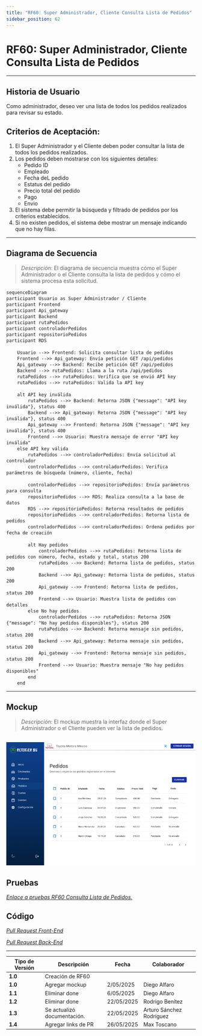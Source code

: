 ```yaml
---
title: "RF60: Super Administrador, Cliente Consulta Lista de Pedidos"
sidebar_position: 62
---
```


# RF60: Super Administrador, Cliente Consulta Lista de Pedidos

---

## Historia de Usuario

Como administrador, deseo ver una lista de todos los pedidos realizados para revisar su estado.

## **Criterios de Aceptación:**

1. El Super Administrador y el Cliente deben poder consultar la lista de todos los pedidos realizados.
2. Los pedidos deben mostrarse con los siguientes detalles:
   - Pedido ID
   - Empleado
   - Fecha deL pedido
   - Estatus del pedido
   - Precio total del pedido
   - Pago
   - Envio
3. El sistema debe permitir la búsqueda y filtrado de pedidos por los criterios establecidos.
4. Si no existen pedidos, el sistema debe mostrar un mensaje indicando que no hay filas.

---

## **Diagrama de Secuencia**

> _Descripción_: El diagrama de secuencia muestra cómo el Super Administrador o el Cliente consulta la lista de pedidos y cómo el sistema procesa esta solicitud.

```mermaid
sequenceDiagram
participant Usuario as Super Administrador / Cliente
participant Frontend
participant Api_gateway
participant Backend
participant rutaPedidos
participant controladorPedidos
participant repositorioPedidos
participant RDS

    Usuario -->> Frontend: Solicita consultar lista de pedidos
    Frontend -->> Api_gateway: Envía petición GET /api/pedidos
    Api_gateway -->> Backend: Recibe petición GET /api/pedidos
    Backend -->> rutaPedidos: Llama a la ruta /api/pedidos
    rutaPedidos -->> rutaPedidos: Verifica que se envió API key
    rutaPedidos -->> rutaPedidos: Valida la API key

    alt API key inválida
        rutaPedidos -->> Backend: Retorna JSON {"message": "API key inválida"}, status 400
        Backend -->> Api_gateway: Retorna JSON {"message": "API key inválida"}, status 400
        Api_gateway -->> Frontend: Retorna JSON {"message": "API key inválida"}, status 400
        Frontend -->> Usuario: Muestra mensaje de error "API key inválida"
    else API key válida
        rutaPedidos -->> controladorPedidos: Envía solicitud al controlador
        controladorPedidos -->> controladorPedidos: Verifica parámetros de búsqueda (número, cliente, fecha)

        controladorPedidos -->> repositorioPedidos: Envía parámetros para consulta
        repositorioPedidos -->> RDS: Realiza consulta a la base de datos
        RDS -->> repositorioPedidos: Retorna resultados de pedidos
        repositorioPedidos -->> controladorPedidos: Retorna lista de pedidos
        controladorPedidos -->> controladorPedidos: Ordena pedidos por fecha de creación

        alt Hay pedidos
            controladorPedidos -->> rutaPedidos: Retorna lista de pedidos con número, fecha, estado y total, status 200
            rutaPedidos -->> Backend: Retorna lista de pedidos, status 200
            Backend -->> Api_gateway: Retorna lista de pedidos, status 200
            Api_gateway -->> Frontend: Retorna lista de pedidos, status 200
            Frontend -->> Usuario: Muestra lista de pedidos con detalles
        else No hay pedidos
            controladorPedidos -->> rutaPedidos: Retorna JSON {"message": "No hay pedidos disponibles"}, status 200
            rutaPedidos -->> Backend: Retorna mensaje sin pedidos, status 200
            Backend -->> Api_gateway: Retorna mensaje sin pedidos, status 200
            Api_gateway -->> Frontend: Retorna mensaje sin pedidos, status 200
            Frontend -->> Usuario: Muestra mensaje "No hay pedidos disponibles"
        end
    end
```

---

## **Mockup**

> _Descripción_: El mockup muestra la interfaz donde el Super Administrador o el Cliente pueden ver la lista de pedidos.

## ![alt text](imagenes/RF60.png)

## Pruebas

_<u>[Enlace a pruebas RF60 Consulta Lista de Pedidos.](https://docs.google.com/spreadsheets/d/1NLGwGrGA5PVOEzLaqxa8Ts1D_Ng3QzzqNKWJYUzxD-M/edit?gid=2103527945#gid=2103527945)</u>_

## **Código**

_<u>[Pull Request Front-End](https://github.com/CodeAnd-Co/Frontend-Text-Lines/pull/38)</u>_

_<u>[Pull Request Back-End](https://github.com/CodeAnd-Co/Backend-textiles/pull/39)</u>_

---

| **Tipo de Versión** | **Descripción**             | **Fecha**  | **Colaborador**          |
| ------------------- | --------------------------- | ---------- | ------------------------ |
| **1.0**             | Creación de RF60            |            |                          |
| **1.0**             | Agregar mockup              | 2/05/2025  | Diego Alfaro             |
| **1.1**             | Eliminar done               | 6/05/2025  | Diego Alfaro             |
| **1.2**             | Eliminar done               | 22/05/2025 | Rodrigo Benítez          |
| **1.3**             | Se actualizó documentación. | 22/05/2025 | Arturo Sánchez Rodríguez |
| **1.4**             | Agregar links de PR         | 26/05/2025 | Max Toscano              |
